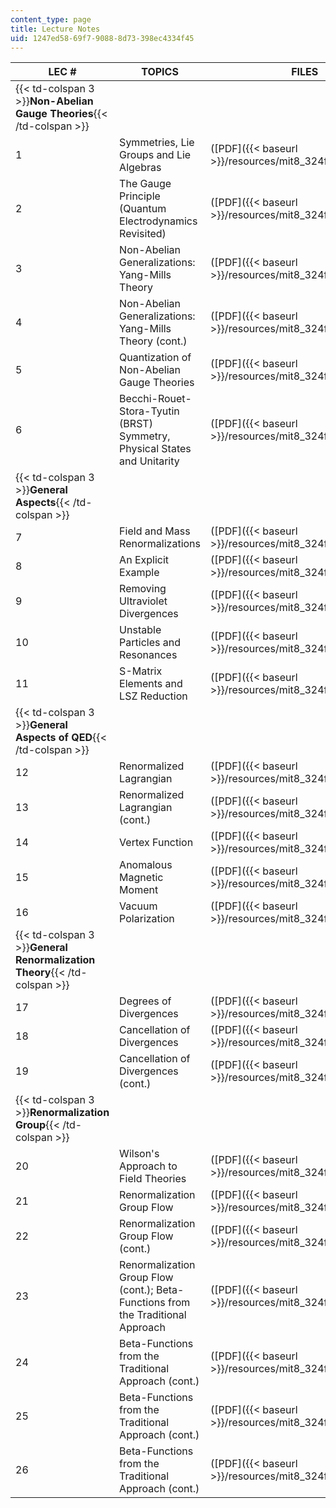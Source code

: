 ```yaml
---
content_type: page
title: Lecture Notes
uid: 1247ed58-69f7-9088-8d73-398ec4334f45
---
```


| LEC # | TOPICS | FILES |
| --- | --- | --- |
| {{< td-colspan 3 >}}**Non-Abelian Gauge Theories**{{< /td-colspan >}} |||
| 1 | Symmetries, Lie Groups and Lie Algebras | ([PDF]({{< baseurl >}}/resources/mit8_324f10_lecture1)) |
| 2 | The Gauge Principle (Quantum Electrodynamics Revisited) | ([PDF]({{< baseurl >}}/resources/mit8_324f10_lecture2)) |
| 3 | Non-Abelian Generalizations: Yang-Mills Theory | ([PDF]({{< baseurl >}}/resources/mit8_324f10_lecture3)) |
| 4 | Non-Abelian Generalizations: Yang-Mills Theory (cont.) | ([PDF]({{< baseurl >}}/resources/mit8_324f10_lecture4)) |
| 5 | Quantization of Non-Abelian Gauge Theories | ([PDF]({{< baseurl >}}/resources/mit8_324f10_lecture5)) |
| 6 | Becchi-Rouet-Stora-Tyutin (BRST) Symmetry, Physical States and Unitarity | ([PDF]({{< baseurl >}}/resources/mit8_324f10_lecture6)) |
| {{< td-colspan 3 >}}**General Aspects**{{< /td-colspan >}} |||
| 7 | Field and Mass Renormalizations | ([PDF]({{< baseurl >}}/resources/mit8_324f10_lecture7)) |
| 8 | An Explicit Example | ([PDF]({{< baseurl >}}/resources/mit8_324f10_lecture8)) |
| 9 | Removing Ultraviolet Divergences | ([PDF]({{< baseurl >}}/resources/mit8_324f10_lecture9)) |
| 10 | Unstable Particles and Resonances | ([PDF]({{< baseurl >}}/resources/mit8_324f10_lecture10)) |
| 11 | S-Matrix Elements and LSZ Reduction | ([PDF]({{< baseurl >}}/resources/mit8_324f10_lecture11)) |
| {{< td-colspan 3 >}}**General Aspects of QED**{{< /td-colspan >}} |||
| 12 | Renormalized Lagrangian | ([PDF]({{< baseurl >}}/resources/mit8_324f10_lecture12)) |
| 13 | Renormalized Lagrangian (cont.) | ([PDF]({{< baseurl >}}/resources/mit8_324f10_lecture13)) |
| 14 | Vertex Function | ([PDF]({{< baseurl >}}/resources/mit8_324f10_lecture14)) |
| 15 | Anomalous Magnetic Moment | ([PDF]({{< baseurl >}}/resources/mit8_324f10_lecture15)) |
| 16 | Vacuum Polarization | ([PDF]({{< baseurl >}}/resources/mit8_324f10_lecture16)) |
| {{< td-colspan 3 >}}**General Renormalization Theory**{{< /td-colspan >}} |||
| 17 | Degrees of Divergences | ([PDF]({{< baseurl >}}/resources/mit8_324f10_lecture17)) |
| 18 | Cancellation of Divergences | ([PDF]({{< baseurl >}}/resources/mit8_324f10_lecture18)) |
| 19 | Cancellation of Divergences (cont.) | ([PDF]({{< baseurl >}}/resources/mit8_324f10_lecture19)) |
| {{< td-colspan 3 >}}**Renormalization Group**{{< /td-colspan >}} |||
| 20 | Wilson's Approach to Field Theories | ([PDF]({{< baseurl >}}/resources/mit8_324f10_lecture20)) |
| 21 | Renormalization Group Flow | ([PDF]({{< baseurl >}}/resources/mit8_324f10_lecture21)) |
| 22 | Renormalization Group Flow (cont.) | ([PDF]({{< baseurl >}}/resources/mit8_324f10_lecture22)) |
| 23 | Renormalization Group Flow (cont.); Beta-Functions from the Traditional Approach | ([PDF]({{< baseurl >}}/resources/mit8_324f10_lecture23)) |
| 24 | Beta-Functions from the Traditional Approach (cont.) | ([PDF]({{< baseurl >}}/resources/mit8_324f10_lecture24)) |
| 25 | Beta-Functions from the Traditional Approach (cont.) | ([PDF]({{< baseurl >}}/resources/mit8_324f10_lecture25)) |
| 26 | Beta-Functions from the Traditional Approach (cont.) | ([PDF]({{< baseurl >}}/resources/mit8_324f10_lecture26))